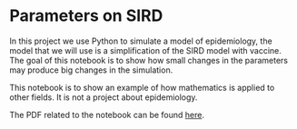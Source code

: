 # Parameters on SIRD

In this project we use Python to simulate a model of epidemiology, the model that we will use is a simplification of the SIRD model with vaccine. The goal of this notebook is to show how small changes in the parameters may produce big changes in the simulation.

This notebook is to show an example of how mathematics is applied to other fields. It is not a project about epidemiology.

The PDF related to the notebook can be found <a href="https://www.miguelmath.com/articles/parameters.pdf">here</a>.
